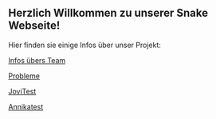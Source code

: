 <h2>Herzlich Willkommen zu unserer Snake Webseite! </h2>
<p>Hier finden sie einige Infos über unser Projekt: </p>

[Infos übers Team](teamInfo.md)

[Probleme](Probleme.md)

[JoviTest](jovi_test.md)

[Annikatest](annika_test.md)
